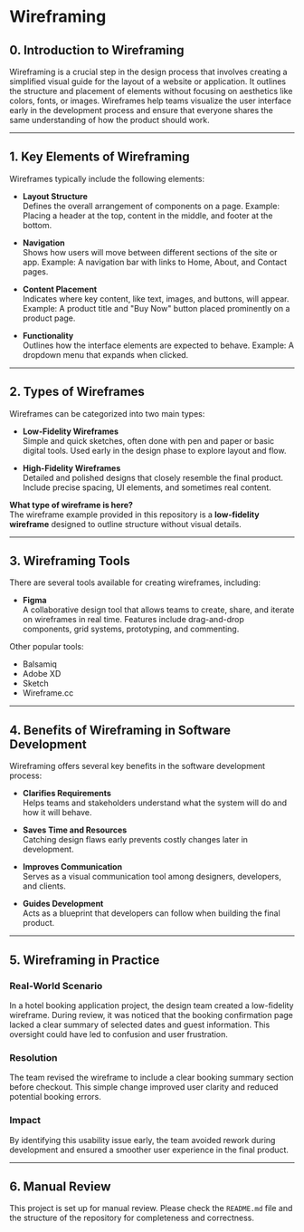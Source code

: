 # Wireframing

## 0. Introduction to Wireframing

Wireframing is a crucial step in the design process that involves creating a simplified visual guide for the layout of a website or application. It outlines the structure and placement of elements without focusing on aesthetics like colors, fonts, or images. Wireframes help teams visualize the user interface early in the development process and ensure that everyone shares the same understanding of how the product should work.

---

## 1. Key Elements of Wireframing

Wireframes typically include the following elements:

- **Layout Structure**  
  Defines the overall arrangement of components on a page. Example: Placing a header at the top, content in the middle, and footer at the bottom.

- **Navigation**  
  Shows how users will move between different sections of the site or app. Example: A navigation bar with links to Home, About, and Contact pages.

- **Content Placement**  
  Indicates where key content, like text, images, and buttons, will appear. Example: A product title and "Buy Now" button placed prominently on a product page.

- **Functionality**  
  Outlines how the interface elements are expected to behave. Example: A dropdown menu that expands when clicked.

---

## 2. Types of Wireframes

Wireframes can be categorized into two main types:

- **Low-Fidelity Wireframes**  
  Simple and quick sketches, often done with pen and paper or basic digital tools. Used early in the design phase to explore layout and flow.

- **High-Fidelity Wireframes**  
  Detailed and polished designs that closely resemble the final product. Include precise spacing, UI elements, and sometimes real content.

**What type of wireframe is here?**  
The wireframe example provided in this repository is a **low-fidelity wireframe** designed to outline structure without visual details.

---

## 3. Wireframing Tools

There are several tools available for creating wireframes, including:

- **Figma**  
  A collaborative design tool that allows teams to create, share, and iterate on wireframes in real time. Features include drag-and-drop components, grid systems, prototyping, and commenting.

Other popular tools:
- Balsamiq
- Adobe XD
- Sketch
- Wireframe.cc

---

## 4. Benefits of Wireframing in Software Development

Wireframing offers several key benefits in the software development process:

- **Clarifies Requirements**  
  Helps teams and stakeholders understand what the system will do and how it will behave.

- **Saves Time and Resources**  
  Catching design flaws early prevents costly changes later in development.

- **Improves Communication**  
  Serves as a visual communication tool among designers, developers, and clients.

- **Guides Development**  
  Acts as a blueprint that developers can follow when building the final product.

---

## 5. Wireframing in Practice

### Real-World Scenario

In a hotel booking application project, the design team created a low-fidelity wireframe. During review, it was noticed that the booking confirmation page lacked a clear summary of selected dates and guest information. This oversight could have led to confusion and user frustration.

### Resolution

The team revised the wireframe to include a clear booking summary section before checkout. This simple change improved user clarity and reduced potential booking errors.

### Impact

By identifying this usability issue early, the team avoided rework during development and ensured a smoother user experience in the final product.

---

## 6. Manual Review

This project is set up for manual review. Please check the `README.md` file and the structure of the repository for completeness and correctness.
